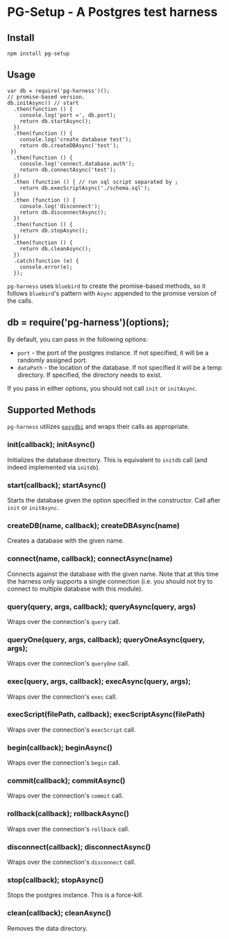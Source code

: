 # PG-Setup - A Postgres test harness

## Install 

    npm install pg-setup

## Usage 

    var db = require('pg-harness')();
    // promise-based version.
    db.initAsync() // start 
      .then(function () {
        console.log('port =', db.port);
        return db.startAsync();
      })
      .then(function () {
        console.log('create database test');
        return db.createDBAsync('test');
     })
      .then(function () {
        console.log('connect.database.auth');
        return db.connectAsync('test');
      })
      .then (function () { // run sql script separated by ;
        return db.execScriptAsync('./schema.sql');
      })
      .then (function () {
        console.log('disconnect');
        return db.disconnectAsync();
      })
      .then(function () {
        return db.stopAsync();
      })
      .then(function () {
        return db.cleanAsync();
      })
      .catch(function (e) {
        console.error(e);
      });

`pg-harness` uses `bluebird` to create the promise-based methods, so it follows `bluebird`'s pattern with `Async` appended to the promise version of the calls.

## db = require('pg-harness')(options);

By default, you can pass in the following options: 

* `port` - the port of the postgres instance. If not specified, it will be a randomly assigned port.
* `dataPath` - the location of the database. If not specified it will be a temp directory. If specified, the directory needs to exist.

If you pass in either options, you should not call `init` or `initAsync`. 

## Supported Methods

`pg-harness` utilizes [`easydbi`](http://github.com/yinso/easydbi) and wraps their calls as appropriate.

### init(callback); initAsync()

Initializes the database directory. This is equivalent to `initdb` call (and indeed implemented via `initdb`).

### start(callback); startAsync()

Starts the database given the option specified in the constructor. Call after `init` or `initAsync`.

### createDB(name, callback); createDBAsync(name)

Creates a database with the given name.

### connect(name, callback); connectAsync(name)

Connects against the database with the given name. Note that at this time the harness only supports a single connection (i.e. you should not try to connect to multiple database with this module).

### query(query, args, callback); queryAsync(query, args)

Wraps over the connection's `query` call.

### queryOne(query, args, callback); queryOneAsync(query, args);

Wraps over the connection's `queryOne` call.

### exec(query, args, callback); execAsync(query, args);

Wraps over the connection's `exec` call.

### execScript(filePath, callback); execScriptAsync(filePath)

Wraps over the connection's `execScript` call.

### begin(callback); beginAsync()

Wraps over the connection's `begin` call.

### commit(callback); commitAsync()

Wraps over the connection's `commit` call.

### rollback(callback); rollbackAsync()

Wraps over the connection's `rollback` call.

### disconnect(callback); disconnectAsync()

Wraps over the connection's `disconnect` call.


### stop(callback); stopAsync()

Stops the postgres instance. This is a force-kill.

### clean(callback); cleanAsync()

Removes the data directory.



